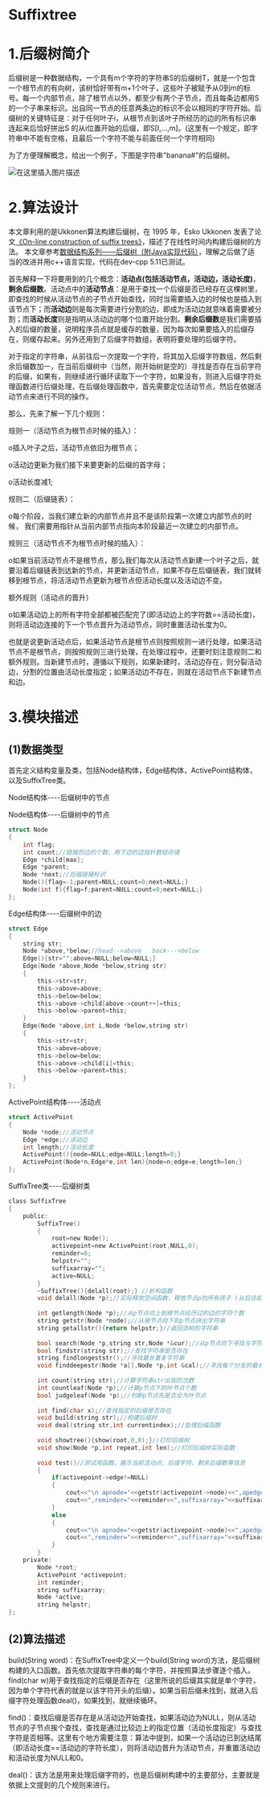 # Suffixtree

# 1.后缀树简介

后缀树是一种数据结构，一个具有m个字符的字符串S的后缀树T，就是一个包含一个根节点的有向树，该树恰好带有m+1个叶子，这些叶子被赋予从0到m的标号。每一个内部节点，除了根节点以外，都至少有两个子节点，而且每条边都用S的一个子串来标识。出自同一节点的任意两条边的标识不会以相同的字符开始。后缀树的关键特征是：对于任何叶子i，从根节点到该叶子所经历的边的所有标识串连起来后恰好拼出S 的从i位置开始的后缀，即S[I,…,m]。(这里有一个规定，即字符串中不能有空格，且最后一个字符不能与前面任何一个字符相同)

为了方便理解概念，给出一个例子，下图是字符串"banana#"的后缀树。

![在这里插入图片描述](https://img-blog.csdnimg.cn/20181027193521294.png?x-oss-process=image/watermark,type_ZmFuZ3poZW5naGVpdGk,shadow_10,text_aHR0cHM6Ly9ibG9nLmNzZG4ubmV0L3FxXzM2NjA1NDMz,size_27,color_FFFFFF,t_70)

# 2.算法设计

本文章利用的是Ukkonen算法构建后缀树，在 1995 年，Esko Ukkonen 发表了论文[《On-line construction of suffix trees》](http://www.cs.helsinki.fi/u/ukkonen/SuffixT1withFigs.pdf)，描述了在线性时间内构建后缀树的方法。 本文章参考[数据结构系列——后缀树（附Java实现代码）](http://vickyqi.com/2015/11/27/数据结构系列——后缀树（附Java实现代码）/)，理解之后做了适当的改进并用c++语言实现，代码在dev-cpp 5.11已测试。

首先解释一下将要用到的几个概念：**活动点(包括活动节点，活动边，活动长度)**，**剩余后缀数**。活动点中的**活动节点**：是用于查找一个后缀是否已经存在这棵树里，即查找的时候从活动节点的子节点开始查找，同时当需要插入边的时候也是插入到该节点下；而**活动边**则是每次需要进行分割的边，即成为活动边就意味着需要被分割；而**活动长度**则是指明从活动边的哪个位置开始分割。**剩余后缀数**是我们需要插入的后缀的数量，说明程序员点就是缓存的数量，因为每次如果要插入的后缀存在，则缓存起来。另外还用到了后缀字符数组，表明将要处理的后缀字符。

对于指定的字符串，从前往后一次提取一个字符，将其加入后缀字符数组，然后剩余后缀数加一，在当前后缀树中（当然，刚开始树是空的）寻找是否存在当前字符的后缀，如果有，则继续进行循环读取下一个字符，如果没有，则进入后缀字符处理函数进行后缀处理，在后缀处理函数中，首先需要定位活动节点，然后在依据活动节点来进行不同的操作。

那么，先来了解一下几个规则：

规则一（活动节点为根节点时候的插入）：

o插入叶子之后，活动节点依旧为根节点；

o活动边更新为我们接下来要更新的后缀的首字母；

o活动长度减1;

规则二（后缀链表）：

o每个阶段，当我们建立新的内部节点并且不是该阶段第一次建立内部节点的时候， 我们需要用指针从当前内部节点指向本阶段最近一次建立的内部节点。

规则三（活动节点不为根节点时候的插入）：

o如果当前活动节点不是根节点，那么我们每次从活动节点新建一个叶子之后，就要沿着后缀链表到达新的节点，并更新活动节点，如果不存在后缀链表，我们就转移到根节点，将活活动节点更新为根节点但活动长度以及活动边不变。

额外规则（活动点的晋升）

o如果活动边上的所有字符全部都被匹配完了(即活动边上的字符数==活动长度)，则将活动边连接的下一个节点晋升为活动节点，同时重置活动长度为0。

也就是说更新活动点后，如果活动节点是根节点则按照规则一进行处理，如果活动节点不是根节点，则按照规则三进行处理，在处理过程中，还要时刻注意规则二和额外规则。当新建节点时，遵循以下规则，如果新建时，活动边存在，则分裂活动边，分割的位置由活动长度指定；如果活动边不存在，则就在活动节点下新建节点和边。

# 3.模块描述

## (1)数据类型

首先定义结构变量及类，包括Node结构体，Edge结构体，ActivePoint结构体，以及SuffixTree类。

Node结构体----后缀树中的节点

Node结构体----后缀树中的节点

```c
struct Node
{
	int flag;
	int count;//链接的边的个数，用下边的边指针数组存储 
	Edge *child[max];
	Edge *parent;
	Node *next;//后缀链接标识 
	Node(){flag=-1;parent=NULL;count=0;next=NULL;}
	Node(int f){flag=f;parent=NULL;count=0;next=NULL;}
};
```

Edge结构体----后缀树中的边

```c
struct Edge
{
	string str;
	Node *above,*below;//head-->above   back--->below 
	Edge(){str="";above=NULL;below=NULL;}
	Edge(Node *above,Node *below,string str)
	{
		this->str=str;
		this->above=above;
	    this->below=below;
		this->above->child[above->count++]=this;
		this->below->parent=this;
	}
	Edge(Node *above,int i,Node *below,string str)
	{
		this->str=str;
		this->above=above;
		this->below=below;
		this->above->child[i]=this;
		this->below->parent=this;
	}
};
```

ActivePoint结构体----活动点

```c
struct ActivePoint
{
	Node *node;//活动节点 
	Edge *edge;//活动边 
	int length;//活动长度 
	ActivePoint(){node=NULL;edge=NULL;length=0;}
	ActivePoint(Node*n,Edge*e,int len){node=n;edge=e;length=len;}
};
```

SuffixTree类----后缀树类

```c
class SuffixTree
{
	public:
		SuffixTree()
		{
			root=new Node();
			activepoint=new ActivePoint(root,NULL,0);
			reminder=0;
			helpstr="";
			suffixarray="";
			active=NULL;
		}
		~SuffixTree(){delall(root);} //析构函数 
		void delall(Node *p);//实际释放空间函数，释放节点p的所有孩子 (从后往前)
		
		int getlength(Node *p);//从p节点向上到根节点经历过的边的字符个数 
		string getstr(Node *node);//从根节点向下到p节点拼出字符串 
		string getallstr(){return helpstr;}//返回该树的字符串 
		
		bool search(Node *p,string str,Node *&cur);//从p节点向下寻找与字符串str匹配的，找到返回true 
		bool findstr(string str);//查找字符串是否存在 
		string findlongeststr();//寻找最长重复字符串 
		void finddeepestr(Node *a[],Node *p,int &cal);//寻找每个分支的最长重复字符串 
		
		int count(string str);//计算字符串str出现的次数 
		int countleaf(Node *p);//计算p节点下的叶节点个数 
		bool judgeleaf(Node *p);//判断p节点先是否全为叶节点 
		
		int find(char x);//查找指定的后缀是否存在 
		void build(string str);//构建后缀树 
		void deal(string str,int currentindex);//处理后缀函数 
		
		void showtree(){show(root,0,0);}//打印后缀树 
		void show(Node *p,int repeat,int len);//打印后缀树实际函数 
		
		void test()//测试用函数，展示当前活动点，后缀字符，剩余后缀数等信息 
		{
			if(activepoint->edge!=NULL)
			{
				cout<<"\n apnode="<<getstr(activepoint->node)<<",apedge="<<activepoint->edge->str<<",aplen="<<activepoint->length;
		    	cout<<",reminder="<<reminder<<",suffixarray="<<suffixarray<<"\n";
			}
			else
			{
				cout<<"\n apnode="<<getstr(activepoint->node)<<",apedge=NULL,aplen="<<activepoint->length;
		    	cout<<",reminder="<<reminder<<",suffixarray="<<suffixarray<<"\n";
			}
		}
	private:
		Node *root;
		ActivePoint *activepoint;
		int reminder;
		string suffixarray;	
		Node *active;
		string helpstr;	
};
```

## (2)算法描述

build(String word)：在SuffixTree中定义一个build(String word)方法，是后缀树构建的入口函数。首先依次提取字符串的每个字符，并按照算法步骤逐个插入。find(char w)用于查找指定的后缀是否存在（这里所说的后缀其实就是单个字符，因为单个字符代表的就是以该字符开头的后缀）。如果当前后缀未找到，就进入后缀字符处理函数deal()，如果找到，就继续循环。



find()：查找后缀是否存在是从活动边开始查找，如果活动边为NULL，则从活动节点的子节点挨个查找，查找是通过比较边上的指定位置（活动长度指定）与查找字符是否相等。这里有个地方需要注意：算法中提到，如果一个活动边已到达结尾（即活动长度==活动边的字符长度），则将活动边晋升为活动节点，并重置活动边和活动长度为NULL和0。



deal()：该方法是用来处理后缀字符的，也是后缀树构建中的主要部分，主要就是依据上文提到的几个规则来进行。